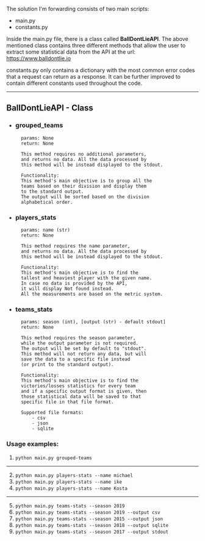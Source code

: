
The solution I'm forwarding consists of two main scripts:
- main.py
- constants.py

Inside the main.py file, there is a class called **BallDontLieAPI**.
The above mentioned class contains three different methods that allow the user to extract some statistical data from the API at the url: https://www.balldontlie.io

constants.py only contains a dictionary with the most common error codes that a request can return as a response.
It can be further improved to contain different constants used throughout the code.

---------------------------------------------------

## **BallDontLieAPI - Class**
- ### **grouped_teams**
        params: None
        return: None

        This method requires no additional parameters, 
        and returns no data. All the data processed by 
        this method will be instead displayed to the stdout.

        Functionality:
        This method's main objective is to group all the 
        teams based on their division and display them 
        to the standard output.
        The output will be sorted based on the division
        alphabetical order.

- ### **players_stats**
        params: name (str)
        return: None

        This method requires the name parameter, 
        and returns no data. All the data processed by 
        this method will be instead displayed to the stdout.

        Functionality:
        This method's main objective is to find the 
        tallest and heaviest player with the given name.
        In case no data is provided by the API,
        it will display Not found instead.
        All the measurements are based on the metric system.

- ### **teams_stats**
        params: season (int), [output (str) - default stdout]
        return: None

        This method requires the season parameter, 
        while the output parameter is not required.
        The output will be set by default to "stdout".
        This method will not return any data, but will 
        save the data to a specific file instead 
        (or print to the standard output).

        Functionality:
        This method's main objective is to find the 
        victories/losses statistics for every team
        and if a specific output format is given, then 
        those statistical data will be saved to that 
        specific file in that file format.
        
        Supported file formats:
            - csv
            - json
            - sqlite

### **Usage examples:**

1. `python main.py grouped-teams`
---
2. `python main.py players-stats --name michael`
3. `python main.py players-stats --name ike`
4. `python main.py players-stats --name Kosta`
---
5. `python main.py teams-stats --season 2019`
6. `python main.py teams-stats --season 2019 --output csv`
7. `python main.py teams-stats --season 2015 --output json`
8. `python main.py teams-stats --season 2018 --output sqlite`
9. `python main.py teams-stats --season 2017 --output stdout`
